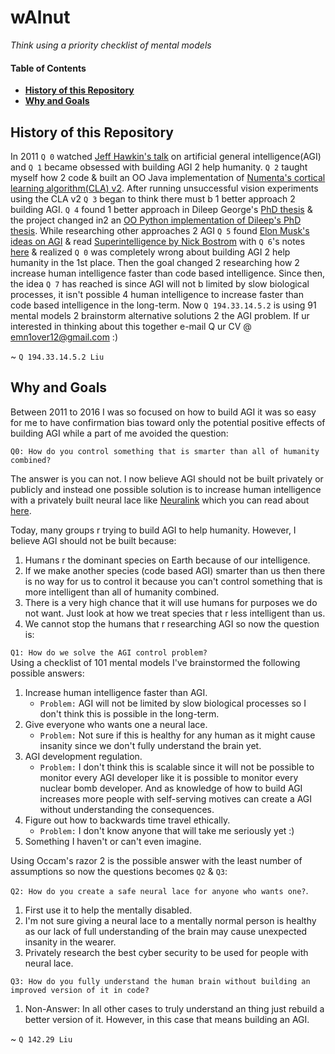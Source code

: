 # wAlnut

*Think using a priority checklist of mental models*  

#### Table of Contents
- **[History of this Repository](#history-of-this-repository)**
- **[Why and Goals](#why-and-goals)**

## History of this Repository

In 2011 `Q 0` watched [Jeff Hawkin's talk](https://www.ted.com/talks/jeff_hawkins_on_how_brain_science_will_change_computing) on 
artificial general intelligence(AGI) and `Q 1` became obsessed with building AGI 2 help humanity. `Q 2` taught myself how 2 code & built an OO Java implementation of [Numenta's cortical learning algorithm(CLA) v2](https://github.com/WalnutiQ/wAlnut/tree/MARK_II). After running unsuccessful vision experiments using the CLA v2 `Q 3` began to think there must b 1 better approach 2 building AGI. `Q 4` found 1 better approach in Dileep George's [PhD thesis](https://github.com/WalnutiQ/papers/blob/master/Dileep_George_PGM/HowTheBrainMightWork.pdf) & the project changed in2 an [OO Python implementation of Dileep's PhD thesis](https://github.com/WalnutiQ/wAlnut/tree/MARK_III). While researching other approaches 2 AGI `Q 5` found [Elon Musk's ideas on AGI](https://youtu.be/h0962biiZa4)
& read [Superintelligence by Nick Bostrom](https://www.amazon.com/Superintelligence-Dangers-Strategies-Nick-Bostrom/dp/1501227742) with `Q 6`'s notes [here](https://github.com/WalnutiQ/wAlnut/issues/345) & realized `Q 0` was completely wrong about building AGI 2 help humanity in the 1st place. Then the goal changed 2 researching how 2 increase human 
intelligence faster than code based intelligence. Since then, the idea `Q 7` has reached is since AGI will not b limited by slow biological processes, it isn't possible 4 human intelligence to increase faster than code based intelligence in the long-term. Now `Q 194.33.14.5.2` is using 91 mental models 2 brainstorm alternative solutions 2 the AGI problem. If ur interested in thinking about this together e-mail Q ur CV @ emn1over12@gmail.com :)

~ `Q 194.33.14.5.2 Liu`

## Why and Goals
Between 2011 to 2016 I was so focused on how to build AGI it was so easy for me to have confirmation bias toward only the potential positive effects of building AGI while a part of me avoided the question:
  
`Q0: How do you control something that is smarter than all of humanity combined?`

The answer is you can not. I now believe AGI should not be built privately or publicly and instead one possible solution is to increase human intelligence with a privately built neural lace like [Neuralink](https://neuralink.com/) which you can read about [here](http://waitbutwhy.com/2017/04/neuralink.html). 

Today, many groups r trying to build AGI to help humanity. However, I believe AGI should not be built because:

1. Humans r the dominant species on Earth because of our intelligence.
2. If we make another species (code based AGI) smarter than us then there is no way for us to control it 
   because you can't control something that is more intelligent than all of humanity combined.
3. There is a very high chance that it will use humans for purposes we do not want. Just look at how we treat species 
   that r less intelligent than us.
4. We cannot stop the humans that r researching AGI so now the question is:

`Q1: How do we solve the AGI control problem?`  
Using a checklist of 101 mental models I've brainstormed the following possible answers:

1. Increase human intelligence faster than AGI. 
   - `Problem:` AGI will not be limited by slow biological processes so I don't think this is possible in the long-term. 
2. Give everyone who wants one a neural lace. 
   - `Problem:` Not sure if this is healthy for any human as it might cause insanity since we don't fully understand the brain yet. 
3. AGI development regulation.
   - `Problem:` I don't think this is scalable since it will not be possible to monitor every AGI developer like it is possible to monitor every nuclear bomb developer. And as knowledge of how to build AGI increases more people with self-serving motives can create a AGI without understanding the consequences.
4. Figure out how to backwards time travel ethically.
   - `Problem:` I don't know anyone that will take me seriously yet :) 
5. Something I haven't or can't even imagine. 

Using Occam's razor 2 is the possible answer with the least number of assumptions so now the questions becomes `Q2` & `Q3`:
  
`Q2: How do you create a safe neural lace for anyone who wants one?`.

1. First use it to help the mentally disabled. 
2. I'm not sure giving a neural lace to a mentally normal person is healthy as our lack of full understanding of the brain may cause unexpected insanity in the wearer.
3. Privately research the best cyber security to be used for people with neural lace. 

`Q3: How do you fully understand the human brain without building an improved version of it in code?`

1. Non-Answer: In all other cases to truly understand an thing just rebuild a better version of it. However, in this case that means building an AGI. 

~ `Q 142.29 Liu`
